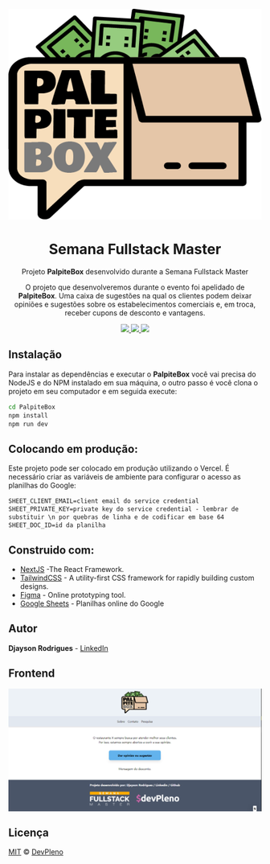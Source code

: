 <p align="center"><img src="./public/logo_palpitebox2.png" ></img>
<h1 align="center">Semana Fullstack Master </h1>
<p align="center">Projeto <strong>PalpiteBox</strong> desenvolvido durante a Semana Fullstack Master</p>
<p align="center">O projeto que desenvolveremos durante o evento foi
apelidado de <strong>PalpiteBox</strong>. Uma caixa de sugestões na qual os
clientes podem deixar opiniões e sugestões sobre os
estabelecimentos comerciais e, em troca, receber cupons de
desconto e vantagens.</p>

<p align="center">
   <a aria-label="Versão do Node" href="https://github.com/nodejs/node/blob/master/doc/changelogs/CHANGELOG_V12.md#12.16.1">
    <img src="https://img.shields.io/badge/node.js@lts-12.16.1-informational?logo=Node.JS"></img>
  </a>
  
   <a aria-label="Versão do Node" href="https://github.com/vercel/next.js/">
    <img src="https://img.shields.io/badge/Next.js-9.4.4-red"></img>
  </a>
  
<a aria-label="Versão do React" href="https://github.com/facebook/react/blob/master/CHANGELOG.md#16131-march-19-2020">
    <img src="https://img.shields.io/badge/react-16.13.1-informational?logo=react"></img>
  </a>
  </p>


  ## Instalação 
Para instalar as dependências e executar o **PalpiteBox** você vai precisa do NodeJS e do NPM instalado em sua máquina, o outro passo é você clona o projeto em seu computador e em seguida execute:
```bash
cd PalpiteBox
npm install
npm run dev
```
## Colocando em produção:

Este projeto pode ser colocado em produção utilizando o Vercel. É necessário criar as variáveis de ambiente para configurar o acesso as planilhas do Google:

```
SHEET_CLIENT_EMAIL=client email do service credential
SHEET_PRIVATE_KEY=private key do service credential - lembrar de substituir \n por quebras de linha e de codificar em base 64
SHEET_DOC_ID=id da planilha
```
## Construido com:
* [NextJS](https://nextjs.org/) -The React Framework.
* [TailwindCSS](https://tailwindcss.com/) - A utility-first CSS framework for
rapidly building custom designs.
* [Figma](https://figma.com/) - Online prototyping tool.
* [Google Sheets](https://drive.google.com) - Planilhas online do Google

## Autor
**Djayson Rodrigues** - [LinkedIn](https://br.linkedin.com/in/djaysonrodrigues)


## Frontend

<img align="center" src="./public/app.png"></img>
## Licença

[MIT](./LICENSE) &copy; [DevPleno](https://devpleno.com/)

